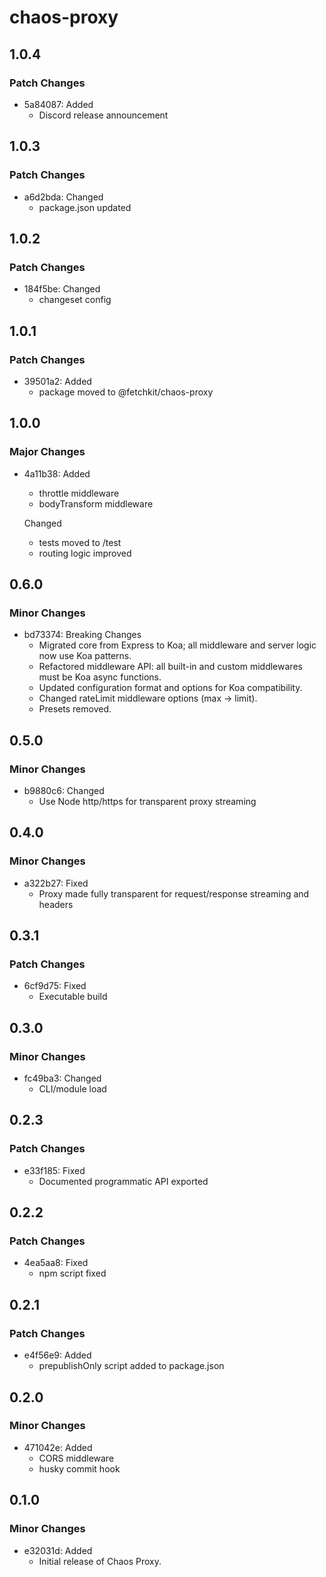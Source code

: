 # chaos-proxy

## 1.0.4

### Patch Changes

- 5a84087: Added
  - Discord release announcement

## 1.0.3

### Patch Changes

- a6d2bda: Changed
  - package.json updated

## 1.0.2

### Patch Changes

- 184f5be: Changed
  - changeset config

## 1.0.1

### Patch Changes

- 39501a2: Added
  - package moved to @fetchkit/chaos-proxy

## 1.0.0

### Major Changes

- 4a11b38: Added
  - throttle middleware
  - bodyTransform middleware

  Changed
  - tests moved to /test
  - routing logic improved

## 0.6.0

### Minor Changes

- bd73374: Breaking Changes
  - Migrated core from Express to Koa; all middleware and server logic now use Koa patterns.
  - Refactored middleware API: all built-in and custom middlewares must be Koa async functions.
  - Updated configuration format and options for Koa compatibility.
  - Changed rateLimit middleware options (max → limit).
  - Presets removed.

## 0.5.0

### Minor Changes

- b9880c6: Changed
  - Use Node http/https for transparent proxy streaming

## 0.4.0

### Minor Changes

- a322b27: Fixed
  - Proxy made fully transparent for request/response streaming and headers

## 0.3.1

### Patch Changes

- 6cf9d75: Fixed
  - Executable build

## 0.3.0

### Minor Changes

- fc49ba3: Changed
  - CLI/module load

## 0.2.3

### Patch Changes

- e33f185: Fixed
  - Documented programmatic API exported

## 0.2.2

### Patch Changes

- 4ea5aa8: Fixed
  - npm script fixed

## 0.2.1

### Patch Changes

- e4f56e9: Added
  - prepublishOnly script added to package.json

## 0.2.0

### Minor Changes

- 471042e: Added
  - CORS middleware
  - husky commit hook

## 0.1.0

### Minor Changes

- e32031d: Added
  - Initial release of Chaos Proxy.
